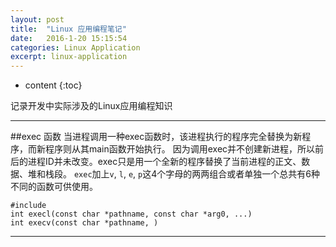 ```yaml
---
layout: post
title:  "Linux 应用编程笔记"
date:   2016-1-20 15:15:54
categories: Linux Application
excerpt: linux-application 
---
```


* content
{:toc}

记录开发中实际涉及的Linux应用编程知识

---

##exec 函数
当进程调用一种exec函数时，该进程执行的程序完全替换为新程序，而新程序则从其main函数开始执行。
因为调用exec并不创建新进程，所以前后的进程ID并未改变。exec只是用一个全新的程序替换了当前进程的正文、数据、堆和栈段。
`exec`加上`v`, `l`, `e`, `p`这4个字母的两两组合或者单独一个总共有6种不同的函数可供使用。

<pre><code>#include <unistd.h>
int execl(const char *pathname, const char *arg0, ...)
int execv(const char *pathname, )
</code></pre>

---






